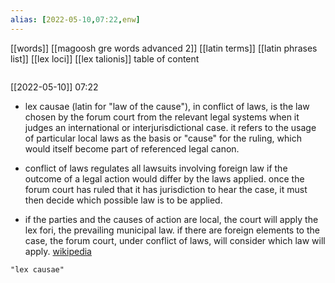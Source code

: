 ```yaml
---
alias: [2022-05-10,07:22,enw]
---
```

[[words]] [[magoosh gre words advanced 2]] [[latin terms]] [[latin phrases list]] [[lex loci]] [[lex talionis]]
table of content
```toc
```

[[2022-05-10]] 07:22
- lex causae (latin for "law of the cause"), in conflict of laws,  is the law chosen by the forum court from the relevant legal systems when it judges an international or interjurisdictional case. it refers to the usage of particular local laws as the basis or "cause" for the ruling, which would itself become part of referenced legal canon.

- conflict of laws regulates all lawsuits involving foreign law if the outcome of a legal action would differ by the laws applied. once the forum court has ruled that it has jurisdiction to hear the case, it must then decide which possible law is to be applied.

- if the parties and the causes of action are local, the court will apply the lex fori, the prevailing municipal law. if there are foreign elements to the case, the forum court, under conflict of laws, will consider which law will apply.
[wikipedia](https://en.wikipedia.org/wiki/lex%20causae)
```query
"lex causae"
```